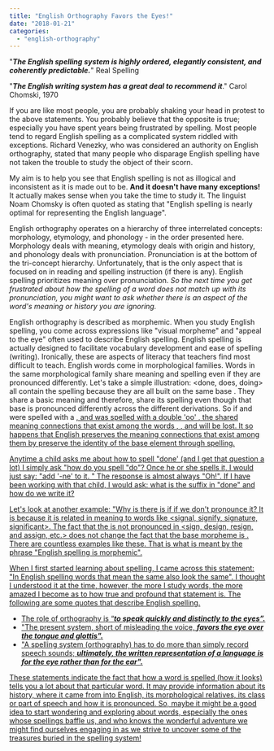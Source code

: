 ```yaml
---
title: "English Orthography Favors the Eyes!"
date: "2018-01-21"
categories: 
  - "english-orthography"
---
```


"_**The English spelling system is highly ordered, elegantly consistent, and coherently predictable.**_" Real Spelling

"_**The English writing system has a great deal to recommend it**_." Carol Chomski, 1970

If you are like most people, you are probably shaking your head in protest to the above statements. You probably believe that the opposite is true; especially you have spent years being frustrated by spelling. Most people tend to regard English spelling as a complicated system riddled with exceptions. Richard Venezky, who was considered an authority on English orthography, stated that many people who disparage English spelling have not taken the trouble to study the object of their scorn.

My aim is to help you see that English spelling is not as illogical and inconsistent as it is made out to be. **And it doesn't have many exceptions!** It actually makes sense when you take the time to study it. The linguist Noam Chomsky is often quoted as stating that "English spelling is nearly optimal for representing the English language".

English orthography operates on a hierarchy of three interrelated concepts: morphology, etymology, and phonology - in the order presented here. Morphology deals with meaning, etymology deals with origin and history, and phonology deals with pronunciation. Pronunciation is at the bottom of the tri-concept hierarchy. Unfortunately, that is the only aspect that is focused on in reading and spelling instruction (if there is any). English spelling prioritizes meaning over pronunciation. _So the next time you get frustrated about how the spelling of a word does not match up with its pronunciation, you might want to ask whether there is an aspect of the word's meaning or history you are ignoring._

English orthography is described as morphemic. When you study English spelling, you come across expressions like "visual morpheme" and "appeal to the eye" often used to describe English spelling. English spelling is actually designed to facilitate vocabulary development and ease of spelling (writing). Ironically, these are aspects of literacy that teachers find most difficult to teach. English words come in morphological families. Words in the same morphological family share meaning and spelling even if they are pronounced differently. Let's take a simple illustration: <done, does, doing> all contain the spelling <do> because they are all built on the same base <do>. They share a basic meaning and therefore, share its spelling even though that base is pronounced differently across the different derivations. So if <done> and <does> were spelled with a <u>, and <do> was spelled with a double 'oo' <oo>, the shared meaning connections that exist among the words <do>, <doing>, <does> and <done> will be lost. It so happens that English preserves the meaning connections that exist among them by preserve the identity of the base element through spelling.

Anytime a child asks me about how to spell "done' (and I get that question a lot) I simply ask "how do you spell "do"? Once he or she spells it, I would just say: "add '-ne' to it. " The response is almost always "Oh!". If I have been working with that child, I would ask: what is the suffix in "done" and how do we write it?

Let's look at another example: "Why is there is <g> if <sign> if we don't pronounce it? It is because it is related in meaning to words like <signal, signify, signature, significant>. The fact that the <g> is not pronounced in <sign, design, resign, and assign, etc.> does not change the fact that the base morpheme is <sign>. There are countless examples like these. That is what is meant by the phrase "English spelling is morphemic".

When I first started learning about spelling, I came across this statement: "In English spelling words that mean the same also look the same". I thought I understood it at the time, however, the more I study words, the more amazed I become as to how true and profound that statement is. The following are some quotes that describe English spelling.

- The role of orthography is “**_to speak quickly and distinctly to the eyes”._**
- "The present system, short of misleading the voice, **_favors the eye over the tongue and glottis"_**_**.**_
- "A spelling system (orthography) has to do more than simply record speech sounds; _**ultimately, the written representation of a language is for the eye rather than for the ear".**_

These statements indicate the fact that how a word is spelled (how it looks) tells you a lot about that particular word. It may provide information about its history, where it came from into English, its morphological relatives, its class or part of speech and how it is pronounced. So, maybe it might be a good idea to start wondering and exploring about words, especially the ones whose spellings baffle us, and who knows the wonderful adventure we might find ourselves engaging in as we strive to uncover some of the treasures buried in the spelling system!
